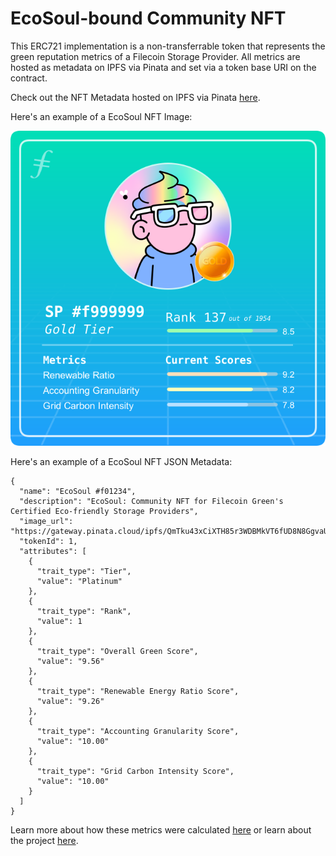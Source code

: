 # EcoSoul-bound Community NFT

This ERC721 implementation is a non-transferrable token that represents the green reputation metrics of a Filecoin Storage Provider. All metrics are hosted as metadata on IPFS via Pinata and set via a token base URI on the contract.

Check out the NFT Metadata hosted on IPFS via Pinata [here](https://gateway.pinata.cloud/ipfs/QmdKNBCfdSgjfN4xJpbQ6PmRXNUS5XAGFEhXcMv69gvGPW).

Here's an example of a EcoSoul NFT Image:

![example EcoSoul-bound Community NFT](data/example.png)

Here's an example of a EcoSoul NFT JSON Metadata:

```
{
  "name": "EcoSoul #f01234",
  "description": "EcoSoul: Community NFT for Filecoin Green's Certified Eco-friendly Storage Providers",
  "image_url": "https://gateway.pinata.cloud/ipfs/QmTku43xCiXTH85r3WDBMkVT6fUD8N8GgvaU8zHSLAbJtf/f01234.png",
  "tokenId": 1,
  "attributes": [
    {
      "trait_type": "Tier",
      "value": "Platinum"
    },
    {
      "trait_type": "Rank",
      "value": 1
    },
    {
      "trait_type": "Overall Green Score",
      "value": "9.56"
    },
    {
      "trait_type": "Renewable Energy Ratio Score",
      "value": "9.26"
    },
    {
      "trait_type": "Accounting Granularity Score",
      "value": "10.00"
    },
    {
      "trait_type": "Grid Carbon Intensity Score",
      "value": "10.00"
    }
  ]
}

```

Learn more about how these metrics were calculated [here](/score/) or learn about the project [here](/CONTEXT.md).
